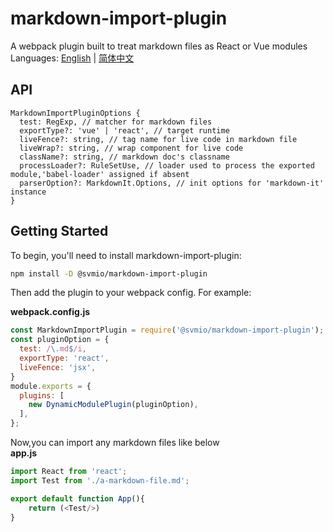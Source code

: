 # markdown-import-plugin
A webpack plugin built to treat markdown files as React or Vue modules  
Languages: [English]() | [简体中文](./README_ZH.md)

## API
```
MarkdownImportPluginOptions {
  test: RegExp, // matcher for markdown files
  exportType?: 'vue' | 'react', // target runtime
  liveFence?: string, // tag name for live code in markdown file
  liveWrap?: string, // wrap component for live code
  className?: string, // markdown doc's classname
  processLoader?: RuleSetUse, // loader used to process the exported module,'babel-loader' assigned if absent
  parserOption?: MarkdownIt.Options, // init options for 'markdown-it' instance
}
```

## Getting Started
To begin, you'll need to install markdown-import-plugin:
```bash
npm install -D @svmio/markdown-import-plugin
```
Then add the plugin to your webpack config. For example:

**webpack.config.js**

```js
const MarkdownImportPlugin = require('@svmio/markdown-import-plugin');
const pluginOption = {
  test: /\.md$/i,
  exportType: 'react',
  liveFence: 'jsx',
}
module.exports = {
  plugins: [
    new DynamicModulePlugin(pluginOption),
  ],
};
```

Now,you can import any markdown files like below  
**app.js**

```js
import React from 'react';
import Test from './a-markdown-file.md';

export default function App(){
    return (<Test/>)
}

```
